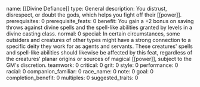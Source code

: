 name: [[Divine Defiance]]
type: General
description: You distrust, disrespect, or doubt the gods, which helps you fight off their [[power]].
prerequisites: 0
prerequisite_feats: 0
benefit: You gain a +2 bonus on saving throws against divine spells and the spell-like abilities granted by levels in a divine casting class.
normal: 0
special: In certain circumstances, some outsiders and creatures of other types might have a strong connection to a specific deity they work for as agents and servants. These creatures' spells and spell-like abilities should likewise be affected by this feat, regardless of the creatures' planar origins or sources of magical [[power]], subject to the GM's discretion.
teamwork: 0
critical: 0
grit: 0
style: 0
performance: 0
racial: 0
companion_familiar: 0
race_name: 0
note: 0
goal: 0
completion_benefit: 0
multiples: 0
suggested_traits: 0
